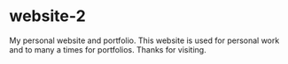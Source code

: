 # website-2
My personal website and portfolio.
This website is used for personal work and to many a times for portfolios.
Thanks for visiting.
